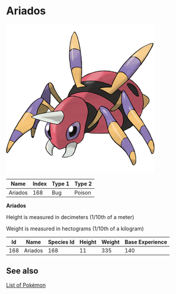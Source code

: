 # Ariados


![Ariados](images/168.png)

| **Name** | **Index** | **Type 1** | **Type 2** |
|----|----|----|----|
| Ariados | 168 | Bug | Poison  |

**Ariados** 


Height is measured in decimeters (1/10th of a meter)

Weight is measured in hectograms (1/10th of a kilogram)

| **Id** | **Name** | **Species Id** | **Height** | **Weight** | **Base Experience** |
|--------|----------|----------------|------------|------------|---------------------|
| 168 | Ariados | 168 | 11 | 335 | 140 |


## See also

[List of Pokémon](../pokemon.md)
